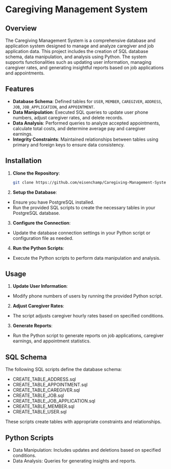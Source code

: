 # Caregiving Management System

## Overview

The Caregiving Management System is a comprehensive database and application system designed to manage and analyze caregiver and job application data. This project includes the creation of SQL database schema, data manipulation, and analysis using Python. The system supports functionalities such as updating user information, managing caregiver rates, and generating insightful reports based on job applications and appointments.

## Features

- **Database Schema**: Defined tables for `USER`, `MEMBER`, `CAREGIVER`, `ADDRESS`, `JOB`, `JOB_APPLICATION`, and `APPOINTMENT`.
- **Data Manipulation**: Executed SQL queries to update user phone numbers, adjust caregiver rates, and delete records.
- **Data Analysis**: Performed queries to analyze accepted appointments, calculate total costs, and determine average pay and caregiver earnings.
- **Integrity Constraints**: Maintained relationships between tables using primary and foreign keys to ensure data consistency.

## Installation

1. **Clone the Repository**:
   ```bash
   git clone https://github.com/eisenchamp/Caregiving-Management-System
   ```
2. **Setup the Database**:

- Ensure you have PostgreSQL installed.
- Run the provided SQL scripts to create the necessary tables in your PostgreSQL database.
3. **Configure the Connection**:

- Update the database connection settings in your Python script or configuration file as needed.
4.  **Run the Python Scripts**:

- Execute the Python scripts to perform data manipulation and analysis.

## Usage
1. **Update User Information**:

- Modify phone numbers of users by running the provided Python script.
2. **Adjust Caregiver Rates**:

- The script adjusts caregiver hourly rates based on specified conditions.
3. **Generate Reports**:

- Run the Python script to generate reports on job applications, caregiver earnings, and appointment statistics.

## SQL Schema
The following SQL scripts define the database schema:

- CREATE_TABLE_ADDRESS.sql
- CREATE_TABLE_APPOINTMENT.sql
- CREATE_TABLE_CAREGIVER.sql
- CREATE_TABLE_JOB.sql
- CREATE_TABLE_JOB_APPLICATION.sql
- CREATE_TABLE_MEMBER.sql
- CREATE_TABLE_USER.sql
  
These scripts create tables with appropriate constraints and relationships.

## Python Scripts
- Data Manipulation: Includes updates and deletions based on specified conditions.
- Data Analysis: Queries for generating insights and reports.
